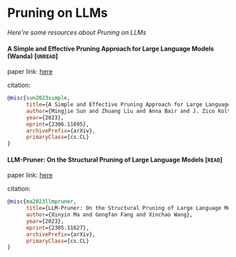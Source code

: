# Pruning on LLMs
*Here're some resources about Pruning on LLMs*


#### A Simple and Effective Pruning Approach for Large Language Models (Wanda) [`UNREAD`]

paper link: [here](https://arxiv.org/pdf/2306.11695.pdf)

citation:
```bibtex
@misc{sun2023simple,
      title={A Simple and Effective Pruning Approach for Large Language Models}, 
      author={Mingjie Sun and Zhuang Liu and Anna Bair and J. Zico Kolter},
      year={2023},
      eprint={2306.11695},
      archivePrefix={arXiv},
      primaryClass={cs.CL}
}
```


#### LLM-Pruner: On the Structural Pruning of Large Language Models [`READ`]

paper link: [here](https://arxiv.org/pdf/2305.11627.pdf)

citation:
```bibtex
@misc{ma2023llmpruner,
      title={LLM-Pruner: On the Structural Pruning of Large Language Models}, 
      author={Xinyin Ma and Gongfan Fang and Xinchao Wang},
      year={2023},
      eprint={2305.11627},
      archivePrefix={arXiv},
      primaryClass={cs.CL}
}
```